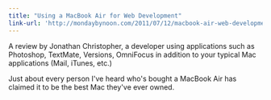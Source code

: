 ```yaml
---
title: "Using a MacBook Air for Web Development"
link-url: 'http://mondaybynoon.com/2011/07/12/macbook-air-web-development/'
---
```

<p>A review by Jonathan Christopher, a developer using applications such as Photoshop, TextMate, Versions, OmniFocus in addition to your typical Mac applications (Mail, iTunes, etc.)</p>
<p>Just about every person I've heard who's bought a MacBook Air has claimed it to be the best Mac they've ever owned.</p>
